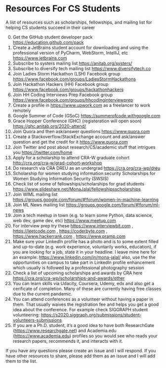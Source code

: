 # Resources For CS Students
A list of resources such as scholarships, fellowships, and mailing list for helping CS students succeed in their career

0. Get the GitHub student developer pack https://education.github.com/pack
1. Create a JetBrains student account for downloading and using the professional version of PyCharm, WebStorm, IntelliJ, etc https://www.jetbrains.com
2. Subscribe to systers mailing list https://anitab.org/systers/ 
3. Subscribe to diversify tech mailing list https://www.diversifytech.co 
4. Join Ladies Storm Hackathon (LSH) Facebook group https://www.facebook.com/groups/LadiesStormHackathons 
5. Join Hackathon Hackers (HH) Facebook group https://www.facebook.com/groups/hackathonhackers 
6. Join HH Coding Interviews Prep Facebook group https://www.facebook.com/groups/hhcodinginterviewprep 
7. Create a profile in https://www.upwork.com as a freelancer to work remotely
8. Google Summer of Code (GSoC) https://summerofcode.withgoogle.com 
9. Grace Hopper Conference (GHC) (registeration will open soon) https://ghc.anitab.org/2020-attend/ 
10. Join Quora and then ask/answer questions https://www.quora.com
11. Create a Stackoverflow/StackExchange account and ask/answer question and get the credit for it https://www.quora.com
12. Join Twitter and post about research/CS/academic stuff that intrigues you https://twitter.com/home
13. Apply for a scholarship to attend CRA-W graduate cohort http://cra.org/cra-w/grad-cohort-workshop
14. Do research via CRA DREU as an undergrad https://cra.org/cra-wp/dreu 
15. Scholarship for women studying information security Scholarships for Women Studying Information Security (SWSIS)
16. Check list of some of fellowships/scholarships for grad students https://www.slideshare.net/MonaJalal/fellowshipsscholarships 
17. Join WIML mailing list https://groups.google.com/forum/#!forum/women-in-machine-learning 
18. Join ML News mailing list  https://groups.google.com/forum/#!forum/ml-news 
19. Join a tech meetup in town (e.g. to learn some Python, data science, web dev, game dev, etc) https://www.meetup.com 
20. For interview prep try these https://www.interviewbit.com  , https://leetcode.com , https://coderbyte.com , https://www.hackerrank.com ,  https://www.pramp.com 
21. Make sure your LinkedIn profile has a photo and is to some extent filled and up-to-date (e.g. work experience, voluntarily works, education), if you are looking for a job, state it in your headline. I leave mine here for an example: https://www.linkedin.com/in/mona-jalal/ also, use the the opportunities on campus to take part in LinkedIn profile enhancement which usually is followed by a professional photography session
22. Check a list of upcoming scholarships and awards by CRA here https://cra.org/cra-wp/scholarships-and-awards/other 
23. You can learn skills via Udacity, Coursera, Udemy, edx and also get a cerificate of completion. Many of these are currently having free classes due to the current pandemic.
24. You can attend conferences as a volunteer without having a paper in them. That usually waives the registration fee and helps you get a good idea about the conference. For example check SIGGRAPH student volunteering: https://s2020.siggraph.org/submissions/student-volunteers-submissions 
25. If you are a Ph.D. student, it’s a good idea to have both ResearchGate (https://www.researchgate.net)  and Academia.edu (https://www.academia.edu) profiles so you would see who reads your research papers, recommends it, and interacts with it. 


If you have any questions please create an issue and I will respond. If you have other resources to share, please add them as an issue and I will add them to the list.


